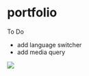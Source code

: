 # portfolio

To Do
- add language switcher
- add media query

![](https://files.catbox.moe/kta15f.png)
